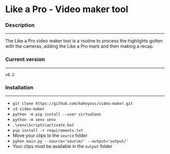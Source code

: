 # Like a Pro - Video maker tool

### Description

---
The Like a Pro video maker tool is a routine to process the highlights gotten with the cameras, adding the Like a Pro 
mark and then making a recap.

### Current version

---
`v0.2`

### Installation

___
* `git clone https://github.com/hahoyosc/video-maker.git`
* `cd video-maker`
* `python -m pip install --user virtualenv`
* `python -m venv venv`
* `.\venv\Scripts\activate.bat`
* `pip install -r requirements.txt`
* Move your clips to the `source` folder
* `pyhon main.py --source='source/' --output='output/'`
* Your clips must be available in the `output` folder
